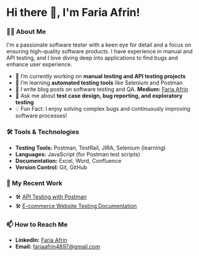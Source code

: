 # Hi there 👋, I'm Faria Afrin!

### 👨‍💻 About Me
I'm a passionate software tester with a keen eye for detail and a focus on ensuring high-quality software products. I have experience in manual and API testing, and I love diving deep into applications to find bugs and enhance user experience.

- 🔭 I’m currently working on **manual testing and API testing projects**
- 🌱 I’m learning **automated testing tools** like Selenium and Postman
- 📝 I write blog posts on software testing and QA. **Medium:** [Faria Afrin](https://medium.com/@faria-afrin)
- 💬 Ask me about **test case design, bug reporting, and exploratory testing**
- 💡 Fun Fact: I enjoy solving complex bugs and continuously improving software processes!

### 🛠️ Tools & Technologies
- **Testing Tools:** Postman, TestRail, JIRA, Selenium (learning)
- **Languages:** JavaScript (for Postman test scripts)
- **Documentation:** Excel, Word, Confluence
- **Version Control:** Git, GitHub

### 📝 My Recent Work
- 🛠️ [API Testing with Postman](https://github.com/janedoe/api-testing-postman)
- 🛠️ [E-commerce Website Testing Documentation](https://github.com/janedoe/ecommerce-testing-docs)

### 📫 How to Reach Me
- **LinkedIn:** [Faria Afrin](https://www.linkedin.com/in/fariaafrin/)
- **Email:** [fariaafrin4897@gmail.com](mailto:fariaafrin4897@gmail.com)

